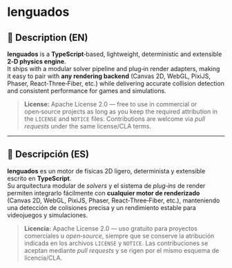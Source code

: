 # lenguados

## 📜 Description (EN)

**lenguados** is a **TypeScript**‑based, lightweight, deterministic and extensible **2‑D physics engine**.  
It ships with a modular solver pipeline and plug‑in render adapters, making it easy to pair with **any rendering backend** (Canvas 2D, WebGL, PixiJS, Phaser, React‑Three‑Fiber, etc.) while delivering accurate collision detection and consistent performance for games and simulations.

> **License:** Apache License 2.0 — free to use in commercial or open‑source projects as long as you keep the required attribution in the `LICENSE` and `NOTICE` files. Contributions are welcome via *pull requests* under the same license/CLA terms.

---

## 📜 Descripción (ES)

**lenguados** es un motor de físicas 2D ligero, determinista y extensible escrito en **TypeScript**.  
Su arquitectura modular de *solvers* y el sistema de *plug‑ins* de render permiten integrarlo fácilmente con **cualquier motor de renderizado** (Canvas 2D, WebGL, PixiJS, Phaser, React‑Three‑Fiber, etc.), manteniendo una detección de colisiones precisa y un rendimiento estable para videojuegos y simulaciones.

> **Licencia:** Apache License 2.0 — uso gratuito para proyectos comerciales u *open‑source*, siempre que se conserve la atribución indicada en los archivos `LICENSE` y `NOTICE`. Las contribuciones se aceptan mediante *pull requests* y se rigen por el mismo esquema de licencia/CLA.
